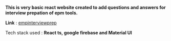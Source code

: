 **This is very basic react website created to add questions and answers for interview prepation of epm tools.**


**Link** : [empinterviewprep](https://epminterviewprep.netlify.app/) 

Tech stack used : **React ts, google firebase and Material UI**
